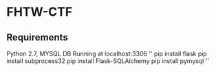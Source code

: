 # FHTW-CTF
## Requirements
Python 2.7, MYSQL DB Running at localhost:3306
''
pip install flask
pip install subprocess32
pip install Flask-SQLAlchemy
pip install pymysql
''
